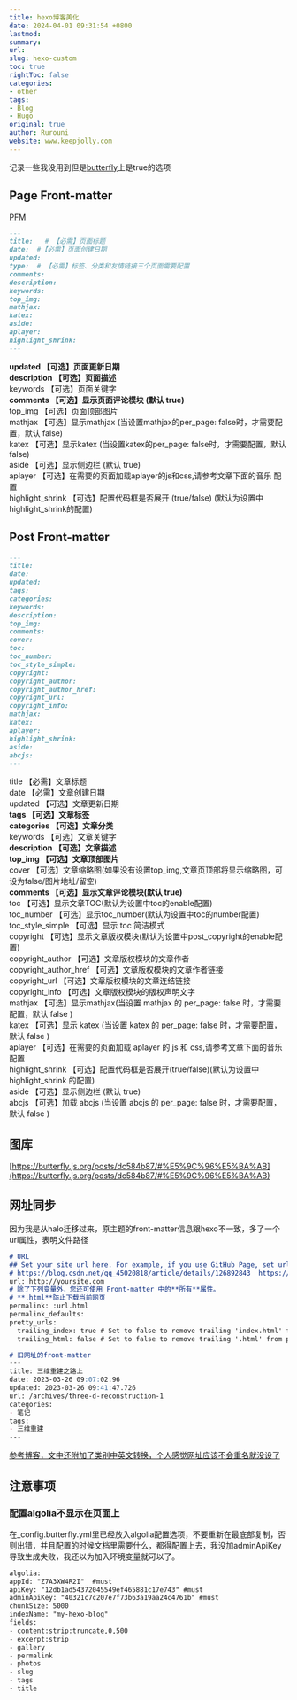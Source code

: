 ```yaml
---
title: hexo博客美化
date: 2024-04-01 09:31:54 +0800
lastmod: 
summary: 
url: 
slug: hexo-custom
toc: true
rightToc: false
categories: 
- other
tags: 
- Blog
- Hugo
original: true
author: Rurouni
website: www.keepjolly.com
---
```

记录一些我没用到但是[butterfly](https://butterfly.js.org)上是true的选项
## Page Front-matter
[PFM](https://butterfly.js.org/posts/dc584b87/#Front-matter)
```markdown
---
title:   # 【必需】页面标题
date:  #【必需】页面创建日期
updated:
type:  # 【必需】标签、分类和友情链接三个页面需要配置
comments:  
description:
keywords:
top_img:
mathjax:
katex:
aside:
aplayer:
highlight_shrink:
---

```
**updated	【可选】页面更新日期**<br />**description	【可选】页面描述**<br />keywords	【可选】页面关键字<br />**comments	【可选】显示页面评论模块 (默认 true)**<br />top_img	【可选】页面顶部图片<br />mathjax	【可选】显示mathjax (当设置mathjax的per_page: false时，才需要配置，默认 false)<br />katex	【可选】显示katex (当设置katex的per_page: false时，才需要配置，默认 false)<br />aside	【可选】显示侧边栏 (默认 true)<br />aplayer	【可选】在需要的页面加载aplayer的js和css,请参考文章下面的音乐 配置<br />highlight_shrink	【可选】配置代码框是否展开 (true/false) (默认为设置中highlight_shrink的配置)
## Post Front-matter
```markdown
---
title:  
date:  
updated:
tags:
categories:
keywords:
description:
top_img:
comments:
cover:
toc:
toc_number:
toc_style_simple:
copyright:
copyright_author:
copyright_author_href:
copyright_url:
copyright_info:
mathjax:
katex:
aplayer:
highlight_shrink:
aside:
abcjs:
---

```
title	 【必需】文章标题<br />date	 【必需】文章创建日期<br />updated	【可选】文章更新日期<br />**tags	【可选】文章标签**<br />**categories	【可选】文章分类**<br />keywords	【可选】文章关键字<br />**description	【可选】文章描述**<br />**top_img	【可选】文章顶部图片**<br />cover	【可选】文章缩略图(如果没有设置top_img,文章页顶部将显示缩略图，可设为false/图片地址/留空)<br />**comments	【可选】显示文章评论模块(默认 true)**<br />toc	【可选】显示文章TOC(默认为设置中toc的enable配置)<br />toc_number	【可选】显示toc_number(默认为设置中toc的number配置)<br />toc_style_simple	【可选】显示 toc 简洁模式<br />copyright	【可选】显示文章版权模块(默认为设置中post_copyright的enable配置)<br />copyright_author	【可选】文章版权模块的文章作者<br />copyright_author_href	【可选】文章版权模块的文章作者链接<br />copyright_url	【可选】文章版权模块的文章连结链接<br />copyright_info	【可选】文章版权模块的版权声明文字<br />mathjax	【可选】显示mathjax(当设置 mathjax 的 per_page: false 时，才需要配置，默认 false )<br />katex	【可选】显示 katex (当设置 katex 的 per_page: false 时，才需要配置，默认 false )<br />aplayer	【可选】在需要的页面加载 aplayer 的 js 和 css,请参考文章下面的音乐 配置<br />highlight_shrink	【可选】配置代码框是否展开(true/false)(默认为设置中 highlight_shrink 的配置)<br />aside	【可选】显示侧边栏 (默认 true)<br />abcjs	【可选】加载 abcjs (当设置 abcjs 的 per_page: false 时，才需要配置，默认 false )
## 图库
[https://butterfly.js.org/posts/dc584b87/#%E5%9C%96%E5%BA%AB](https://butterfly.js.org/posts/dc584b87/#%E5%9C%96%E5%BA%AB)

## 网址同步
因为我是从halo迁移过来，原主题的front-matter信息跟hexo不一致，多了一个url属性，表明文件路径
```markdown
# URL
## Set your site url here. For example, if you use GitHub Page, set url as 'https://username.github.io/project'
# https://blog.csdn.net/qq_45020818/article/details/126892843  https://hexo.io/zh-cn/docs/permalinks
url: http://yoursite.com
# 除了下列变量外，您还可使用 Front-matter 中的**所有**属性。
# **.html**防止下载当前网页
permalink: :url.html  
permalink_defaults:
pretty_urls:
  trailing_index: true # Set to false to remove trailing 'index.html' from permalinks
  trailing_html: false # Set to false to remove trailing '.html' from permalinks

# 旧网址的front-matter
---
title: 三维重建之路上
date: 2023-03-26 09:07:02.96
updated: 2023-03-26 09:41:47.726
url: /archives/three-d-reconstruction-1
categories: 
- 笔记
tags: 
- 三维重建
---
```
[参考博客，文中还附加了类别中英文转换，个人感觉网址应该不会重名就没设了](https://blog.csdn.net/Likianta/article/details/79343427)
## 注意事项
### 配置algolia不显示在页面上
在_config.butterfly.yml里已经放入algolia配置选项，不要重新在最底部复制，否则出错，并且配置的时候文档里需要什么，都得配置上去，我没加adminApiKey导致生成失败，我还以为加入环境变量就可以了。
```html
algolia:
appId: "Z7A3XW4R2I"  #must
apiKey: "12db1ad54372045549ef465881c17e743" #must
adminApiKey: "40321c7c207e7f73b63a19aa24c4761b" #must
chunkSize: 5000
indexName: "my-hexo-blog"
fields:
- content:strip:truncate,0,500
- excerpt:strip
- gallery
- permalink
- photos
- slug
- tags
- title
```
